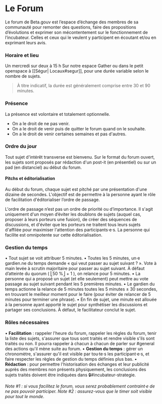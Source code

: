 # Le Forum

Le forum de Beta.gouv est l’espace d’échange des membres de sa communauté pour remonter des questions, faire des propositions d’évolutions et exprimer son mécontentement sur le fonctionnement de l’incubateur. Celles et ceux qui le veulent y participent en écoutant et/ou en exprimant leurs avis. 

### Horaire et lieu

Un mercredi sur deux à 15 h Sur notre espace Gather ou dans le petit openspace à [[Ségur| Locaux#segur]], pour une durée variable selon le nombre de sujets.

> À titre indicatif, la durée est généralement comprise entre 30 et 90 minutes.

### Présence

La présence est volontaire et totalement optionnelle.

* On a le droit de ne pas venir.
* On a le droit de venir puis de quitter le forum quand on le souhaite.
* On a le droit de venir certaines semaines et pas d'autres.

### Ordre du jour

Tout sujet d'intérêt transverse est bienvenu. Sur le format du forum ouvert, les sujets sont proposés par rédaction d'un post-it (en présentiel) ou sur un pad (en distanciel) au début du forum.

#### Pitchs et éditorialisation

Au début du forum, chaque sujet est pitché par une présentation d'une dizaine de secondes. L'objectif est de permettre à la personne ayant le rôle de facilitation d'éditorialiser l’ordre de passage.

L'ordre de passage n’est pas un ordre de priorité ou d’importance. Il s'agit uniquement d'un moyen d’éviter les doublons de sujets (auquel cas, proposer à leurs porteurs une fusion), de créer des séquences de discussions, et d'éviter que les porteurs ne traitent tous leurs sujets d'affilée pour maximiser l'attention des participants·e·s. La personne qui facilite est omnipotente sur cette éditorialisation.


### Gestion du temps

•	Tout sujet se voit attribuer 5 minutes.
•	Toutes les 5 minutes, un·e gardien.ne du temps demande « qui veut passer au sujet suivant ? ». Vote à main levée à scrutin majoritaire pour passer au sujet suivant. À défaut d’atteinte du quorum ( ⎣50 %⎦ + 1 ), on relance pour 5 minutes.
•	La personne qui a proposé un sujet (et elle seulement) peut mettre au vote passage au sujet suivant pendant les 5 premières minutes.
•	Le gardien du temps actionne la relance de 5 minutes toutes les 5 minutes ± 30 secondes, en trouvant le meilleur moment pour le faire (pour éviter de relancer de 5 minutes pour terminer une phrase).
•	En fin de sujet, une minute est allouée à la personne ayant apporté le sujet pour synthétiser les discussions et partager ses conclusions. À défaut, le facilitateur conclut le sujet.


### Rôles nécessaires

•	**Facilitation** : rappeler l'heure du forum, rappeler les règles du forum, tenir la liste des sujets, s'assurer que tous sont traités et rendre visible s'ils sont traités ou non. Il pourra rappeler à chacun à chacun de parler sur #general des actions qu'il mène suite au forum. 
•	**Gestion du temps** : gérer un chronomètre, s'assurer qu'il est visible par tou·te·s les participant·e·s, et faire respecter les règles de gestion du temps définies plus bas.
•	**Rédaction** : pour permettre l'historisation des échanges et leur publicité auprès des membres non présents physiquement, les conclusions des sujets traités doivent être indiquées dans 🔒#incubateur-strategie.

_Note #1 : si vous facilitez le forum, vous serez probablement contraint·e de ne pas pouvoir participer.
Note #2 : assurez-vous que le timer soit visible pour tout le monde._


